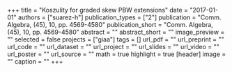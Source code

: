 +++
title = "Koszulity for graded skew PBW extensions"
date = "2017-01-01"
authors = ["suarez-h"]
publication_types = ["2"]
publication = "Comm.  Algebra, (45), 10, pp. 4569-4580"
publication_short = "Comm.  Algebra, (45), 10, pp. 4569-4580"
abstract = ""
abstract_short = ""
image_preview = ""
selected = false
projects = ["giaa"]
tags = []
url_pdf = ""
url_preprint = ""
url_code = ""
url_dataset = ""
url_project = ""
url_slides = ""
url_video = ""
url_poster = ""
url_source = ""
math = true
highlight = true
[header]
image = ""
caption = ""
+++
